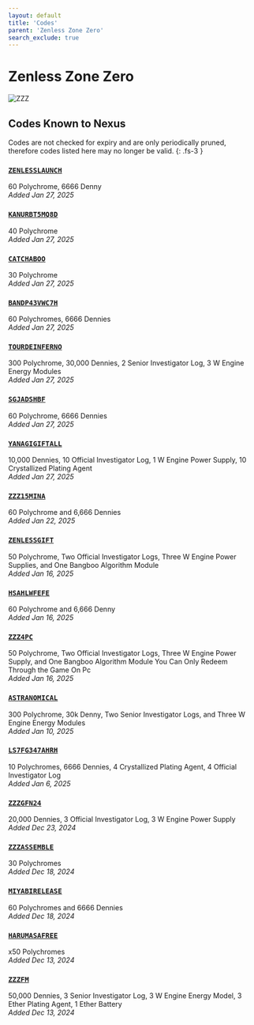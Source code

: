 ```yaml
---
layout: default
title: 'Codes'
parent: 'Zenless Zone Zero'
search_exclude: true
---
```


# Zenless Zone Zero

![ZZZ](https://cdn.discordapp.com/emojis/1323743245565427803.png)

## Codes Known to Nexus

Codes are not checked for expiry and are only periodically pruned, therefore codes listed here may no longer be valid.
{: .fs-3 }

### [`ZENLESSLAUNCH`](https://zenless.hoyoverse.com/redemption?code=ZENLESSLAUNCH)

60 Polychrome, 6666 Denny<br />*Added Jan 27, 2025*

### [`KANURBT5MQ8D`](https://zenless.hoyoverse.com/redemption?code=KANURBT5MQ8D)

40 Polychrome<br />*Added Jan 27, 2025*

### [`CATCHABOO`](https://zenless.hoyoverse.com/redemption?code=CATCHABOO)

30 Polychrome<br />*Added Jan 27, 2025*

### [`BANDP43VWC7H`](https://zenless.hoyoverse.com/redemption?code=BANDP43VWC7H)

60 Polychromes, 6666 Dennies<br />*Added Jan 27, 2025*

### [`TOURDEINFERNO`](https://zenless.hoyoverse.com/redemption?code=TOURDEINFERNO)

300 Polychrome, 30,000 Dennies, 2 Senior Investigator Log, 3 W Engine Energy Modules<br />*Added Jan 27, 2025*

### [`SGJADSHBF`](https://zenless.hoyoverse.com/redemption?code=SGJADSHBF)

60 Polychrome, 6666 Dennies<br />*Added Jan 27, 2025*

### [`YANAGIGIFTALL`](https://zenless.hoyoverse.com/redemption?code=YANAGIGIFTALL)

10,000 Dennies, 10 Official Investigator Log, 1  W Engine Power Supply, 10 Crystallized Plating Agent<br />*Added Jan 27, 2025*

### [`ZZZ15MINA`](https://zenless.hoyoverse.com/redemption?code=ZZZ15MINA)

60 Polychrome and 6,666 Dennies<br />*Added Jan 22, 2025*

### [`ZENLESSGIFT`](https://zenless.hoyoverse.com/redemption?code=ZENLESSGIFT)

50 Polychrome, Two Official Investigator Logs, Three W Engine Power Supplies, and One Bangboo Algorithm Module<br />*Added Jan 16, 2025*

### [`HSAHLWFEFE`](https://zenless.hoyoverse.com/redemption?code=HSAHLWFEFE)

60 Polychrome and 6,666 Denny<br />*Added Jan 16, 2025*

### [`ZZZ4PC`](https://zenless.hoyoverse.com/redemption?code=ZZZ4PC)

50 Polychrome, Two Official Investigator Logs, Three W Engine Power Supply, and One Bangboo Algorithm Module   You Can Only Redeem Through the Game On Pc<br />*Added Jan 16, 2025*

### [`ASTRANOMICAL`](https://zenless.hoyoverse.com/redemption?code=ASTRANOMICAL)

300 Polychrome, 30k Denny, Two Senior Investigator Logs, and Three W Engine Energy Modules<br />*Added Jan 10, 2025*

### [`LS7FG347AHRH`](https://zenless.hoyoverse.com/redemption?code=LS7FG347AHRH)

10 Polychromes, 6666 Dennies, 4 Crystallized Plating Agent, 4 Official Investigator Log<br />*Added Jan 6, 2025*

### [`ZZZGFN24`](https://zenless.hoyoverse.com/redemption?code=ZZZGFN24)

20,000 Dennies, 3 Official Investigator Log, 3 W Engine Power Supply<br />*Added Dec 23, 2024*

### [`ZZZASSEMBLE`](https://zenless.hoyoverse.com/redemption?code=ZZZASSEMBLE)

30 Polychromes<br />*Added Dec 18, 2024*

### [`MIYABIRELEASE`](https://zenless.hoyoverse.com/redemption?code=MIYABIRELEASE)

60 Polychromes  and 6666 Dennies<br />*Added Dec 18, 2024*

### [`HARUMASAFREE`](https://zenless.hoyoverse.com/redemption?code=HARUMASAFREE)

x50 Polychromes<br />*Added Dec 13, 2024*

### [`ZZZFM`](https://zenless.hoyoverse.com/redemption?code=ZZZFM)

50,000 Dennies, 3 Senior Investigator Log, 3 W Engine Energy Model, 3 Ether Plating Agent, 1 Ether Battery<br />*Added Dec 13, 2024*